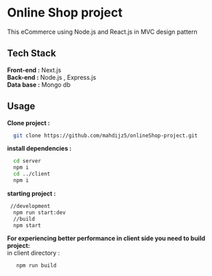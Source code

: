 # Online Shop project
 This eCommerce using Node.js and React.js in MVC design pattern
 
## Tech Stack 
**Front-end :** Next.js <br/>
**Back-end :** Node.js , Express.js <br/>
**Data base :** Mongo db <br/>

## Usage
 
 **Clone project :**
 
 ```bash
   git clone https://github.com/mahdijz5/onlineShop-project.git
 ```
 **install dependencies :**
 ```bash
   cd server
   npm i 
   cd ../client
   npm i
 ```
 
 
 **starting project :**
 ```bash
  //development 
   npm run start:dev
   //build 
   npm start
 ```
 
 **For experiencing better performance in client side you need to build project:** </br>
 in client directory : 
```bash
   npm run build
 ```